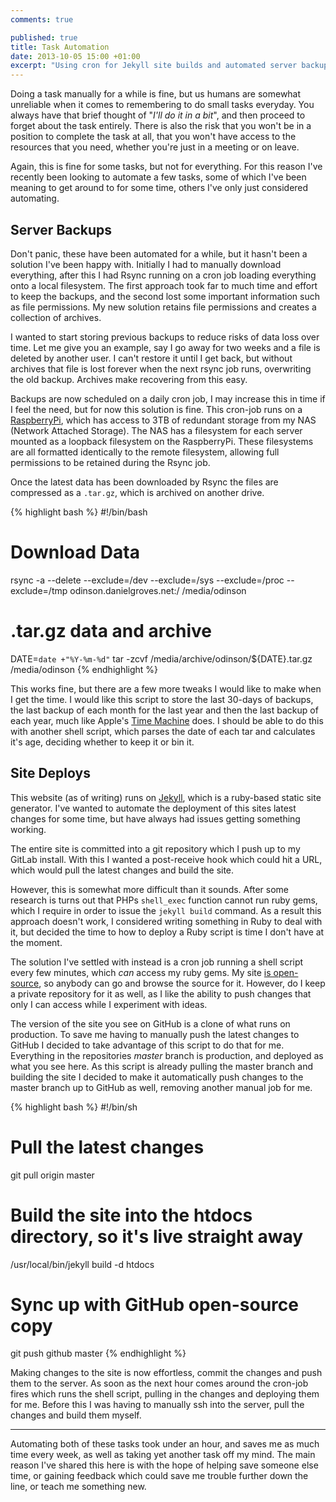 ```yaml
---
comments: true

published: true
title: Task Automation
date: 2013-10-05 15:00 +01:00
excerpt: "Using cron for Jekyll site builds and automated server backups"
---
```


Doing a task manually for a while is fine, but us humans are somewhat unreliable when it comes to remembering to do small tasks everyday. You always have that brief thought of "*I'll do it in a bit*", and then proceed to forget about the task entirely. There is also the risk that you won't be in a position to complete the task at all, that you won't have access to the resources that you need, whether you're just in a meeting or on leave. 

Again, this is fine for some tasks, but not for everything. For this reason I've recently been looking to automate a few tasks, some of which I've been meaning to get around to for some time, others I've only just considered automating. 

## Server Backups

Don't panic, these have been automated for a while, but it hasn't been a solution I've been happy with. Initially I had to manually download everything, after this I had Rsync running on a cron job loading everything onto a local filesystem. The first approach took far to much time and effort to keep the backups, and the second lost some important information such as file permissions. My new solution retains file permissions and creates a collection of archives. 

I wanted to start storing previous backups to reduce risks of data loss over time. Let me give you an example, say I go away for two weeks and a file is deleted by another user. I can't restore it until I get back, but without archives that file is lost forever when the next rsync job runs, overwriting the old backup. Archives make recovering from this easy. 

Backups are now scheduled on a daily cron job, I may increase this in time if I feel the need, but for now this solution is fine. This cron-job runs on a [RaspberryPi][rpi], which has access to 3TB of redundant storage from my NAS (Network Attached Storage). The NAS has a filesystem for each server mounted as a loopback filesystem on the RaspberryPi. These filesystems are all formatted identically to the remote filesystem, allowing full permissions to be retained during the Rsync job. 

Once the latest data has been downloaded by Rsync the files are compressed as a `.tar.gz`, which is archived on another drive. 

{% highlight bash %}
#!/bin/bash

# Download Data
rsync -a --delete --exclude=/dev --exclude=/sys --exclude=/proc --exclude=/tmp odinson.danielgroves.net:/ /media/odinson

# .tar.gz data and archive
DATE=`date +"%Y-%m-%d"`
tar -zcvf /media/archive/odinson/${DATE}.tar.gz /media/odinson
{% endhighlight %}

This works fine, but there are a few more tweaks I would like to make when I get the time. I would like this script to store the last 30-days of backups, the last backup of each month for the last year and then the last backup of each year, much like Apple's [Time Machine][tm] does. I should be able to do this with another shell script, which parses the date of each tar and calculates it's age, deciding whether to keep it or bin it. 

## Site Deploys

This website (as of writing) runs on [Jekyll][jekyll], which is a ruby-based static site generator. I've wanted to automate the deployment of this sites latest changes for some time, but have always had issues getting something working. 

The entire site is committed into a git repository which I push up to my GitLab install. With this I wanted a post-receive hook which could hit a URL, which would pull the latest changes and build the site. 

However, this is somewhat more difficult than it sounds. After some research is turns out that PHPs `shell_exec` function cannot run ruby gems, which I require in order to issue the `jekyll build` command. As a result this approach doesn't work, I considered writing something in Ruby to deal with it, but decided the time to how to deploy a Ruby script is time I don't have at the moment. 

The solution I've settled with instead is a cron job running a shell script every few minutes, which *can* access my ruby gems. My site [is open-source][os-site], so anybody can go and browse the source for it. However, do I keep a private repository for it as well, as I like the ability to push changes that only I can access while I experiment with ideas. 

The version of the site you see on GitHub is a clone of what runs on production. To save me having to manually push the latest changes to GitHub I decided to take advantage of this script to do that for me. Everything in the repositories *master* branch is production, and deployed as what you see here. As this script is already pulling the master branch and building the site I decided to make it automatically push changes to the master branch up to GitHub as well, removing another manual job for me. 

{% highlight bash %}
#!/bin/sh

# Pull the latest changes
git pull origin master

# Build the site into the htdocs directory, so it's live straight away
/usr/local/bin/jekyll build -d htdocs

# Sync up with GitHub open-source copy
git push github master
{% endhighlight %}

Making changes to the site is now effortless, commit the changes and push them to the server. As soon as the next hour comes around the cron-job fires which runs the shell script, pulling in the changes and deploying them for me. Before this I was having to manually ssh into the server, pull the changes and build them myself. 

---

Automating both of these tasks took under an hour, and saves me as much time every week, as well as taking yet another task off my mind. The main reason I've shared this here is with the hope of helping save someone else time, or gaining feedback which could save me trouble further down the line, or teach me something new. 

[rpi]: http://www.raspberrypi.org "RaspberryPi $25 computer"
[tm]: http://support.apple.com/kb/HT1427?viewlocale=en_US&locale=en_US "Time Machine Mac backup utility"
[jekyll]: http://jekyllrb.com "Jekyll static site generator"
[os-site]: https://github.com/danielgroves/danielgroves.net "Open-source versions of this site"